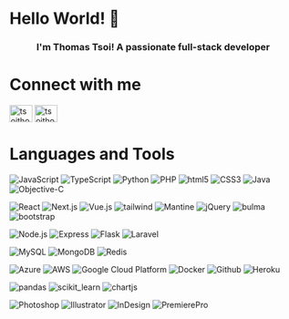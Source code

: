 # Hello World! 👋

<h3 align="center">I'm Thomas Tsoi! A passionate full-stack developer</h3>

# Connect with me
<p align="left">
<a href="https://linkedin.com/in/tsoithomas" target="blank"><img align="center" src="https://raw.githubusercontent.com/rahuldkjain/github-profile-readme-generator/master/src/images/icons/Social/linked-in-alt.svg" alt="tsoithomas" height="30" width="40" /></a>
<a href="https://www.leetcode.com/tsoithomas" target="blank"><img align="center" src="https://raw.githubusercontent.com/rahuldkjain/github-profile-readme-generator/master/src/images/icons/Social/leet-code.svg" alt="tsoithomas" height="30" width="40" /></a>
</p>

# Languages and Tools

<p>
  <img alt="JavaScript" src="https://img.shields.io/badge/-JavaScript-007ACC?style=flat-square&logo=javascript&logoColor=white" />
  <img alt="TypeScript" src="https://img.shields.io/badge/-TypeScript-007ACC?style=flat-square&logo=typescript&logoColor=white" />
  <img alt="Python" src="https://img.shields.io/badge/-Python-43853d?style=flat-square&logo=Python&logoColor=white" />
  <img alt="PHP" src="https://img.shields.io/badge/-PHP-43853d?style=flat-square&logo=php&logoColor=white" />
  <img alt="html5" src="https://img.shields.io/badge/-HTML5-E34F26?style=flat-square&logo=html5&logoColor=white" />
  <img alt="CSS3" src="https://img.shields.io/badge/-CSS3-E34F26?style=flat-square&logo=css3&logoColor=white" />
  <img alt="Java" src="https://img.shields.io/badge/-Java-E34F26?style=flat-square&logo=Java&logoColor=white" />
  <img alt="Objective-C" src="https://img.shields.io/badge/-Objective--C-E34F26?style=flat-square&logo=ObjectiveC&logoColor=white" />
</p>
<p>
  <img alt="React" src="https://img.shields.io/badge/-React-45b8d8?style=flat-square&logo=react&logoColor=white" />
  <img alt="Next.js" src="https://img.shields.io/badge/-Next.js-45b8d8?style=flat-square&logo=nextdotjs&logoColor=white" />
  <img alt="Vue.js" src="https://img.shields.io/badge/-Vue.js-45b8d8?style=flat-square&logo=vuedotjs&logoColor=white" />
  <img alt="tailwind" src="https://img.shields.io/badge/-tailwind-43853d?style=flat-square&logo=tailwindcss&logoColor=white" />
  <img alt="Mantine" src="https://img.shields.io/badge/-Mantine-43853d?style=flat-square&logo=react&logoColor=white" />
  <img alt="jQuery" src="https://img.shields.io/badge/-jQuery-43853d?style=flat-square&logo=Node.js&logoColor=white" />
  <img alt="bulma" src="https://img.shields.io/badge/-bulma-43853d?style=flat-square&logo=bulma&logoColor=white" />
  <img alt="bootstrap" src="https://img.shields.io/badge/-bootstrap-43853d?style=flat-square&logo=bootstrap&logoColor=white" />
</p>
<p>
  <img alt="Node.js" src="https://img.shields.io/badge/-Node.js-43853d?style=flat-square&logo=Node.js&logoColor=white" />
  <img alt="Express" src="https://img.shields.io/badge/-Express-43853d?style=flat-square&logo=express&logoColor=white" />
  <img alt="Flask" src="https://img.shields.io/badge/-Flask-43853d?style=flat-square&logo=Flask&logoColor=white" />
  <img alt="Laravel" src="https://img.shields.io/badge/-Laravel-43853d?style=flat-square&logo=Laravel&logoColor=white" />
</p>
<p>
  <img alt="MySQL" src="https://img.shields.io/badge/-MySQL-43853d?style=flat-square&logo=MySQL&logoColor=white" />
  <img alt="MongoDB" src="https://img.shields.io/badge/-MongoDB-43853d?style=flat-square&logo=MongoDB&logoColor=white" />
  <img alt="Redis" src="https://img.shields.io/badge/-Redis-43853d?style=flat-square&logo=Redis&logoColor=white" />
</p>
<p>
  <img alt="Azure" src="https://img.shields.io/badge/-Azure-1a73e8?style=flat-square&logo=Azure&logoColor=white" />
  <img alt="AWS" src="https://img.shields.io/badge/-AWS-1a73e8?style=flat-square&logo=AWS&logoColor=white" />
  <img alt="Google Cloud Platform" src="https://img.shields.io/badge/-Google_Cloud_Platform-1a73e8?style=flat-square&logo=google-cloud&logoColor=white" />
  <img alt="Docker" src="https://img.shields.io/badge/-Docker-46a2f1?style=flat-square&logo=docker&logoColor=white" />
  <img alt="Github" src="https://img.shields.io/badge/-Github_Actions-2088FF?style=flat-square&logo=github-actions&logoColor=white" />
  <img alt="Heroku" src="https://img.shields.io/badge/-Heroku-430098?style=flat-square&logo=heroku&logoColor=white" />
</p>
<p>
  <img alt="pandas" src="https://img.shields.io/badge/-pandas-43853d?style=flat-square&logo=pandas&logoColor=white" />
  <img alt="scikit_learn" src="https://img.shields.io/badge/-scikit__learn-43853d?style=flat-square&logo=scikit_learn&logoColor=white" />
  <img alt="chartjs" src="https://img.shields.io/badge/-chartjs-43853d?style=flat-square&logo=chartjs&logoColor=white" />
</p>
<p>
  <img alt="Photoshop" src="https://img.shields.io/badge/-Photoshop-43853d?style=flat-square&logo=adobephotoshop&logoColor=white" />
  <img alt="Illustrator" src="https://img.shields.io/badge/-Illustrator-43853d?style=flat-square&logo=adobeillustrator&logoColor=white" />
  <img alt="InDesign" src="https://img.shields.io/badge/-InDesign-43853d?style=flat-square&logo=adobeindesign&logoColor=white" />
  <img alt="PremierePro" src="https://img.shields.io/badge/-Premiere_Pro-43853d?style=flat-square&logo=adobepremierepro&logoColor=white" />
</p>
